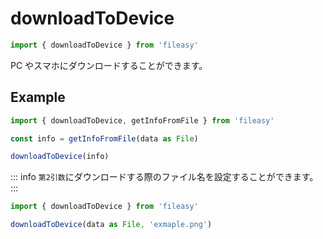 # downloadToDevice

```ts
import { downloadToDevice } from 'fileasy'
```

PC やスマホにダウンロードすることができます。

## Example​

```ts
import { downloadToDevice, getInfoFromFile } from 'fileasy'

const info = getInfoFromFile(data as File)

downloadToDevice(info)
```

::: info
`第2引数`にダウンロードする際のファイル名を設定することができます。
:::

```ts
import { downloadToDevice } from 'fileasy'

downloadToDevice(data as File, 'exmaple.png')
```
